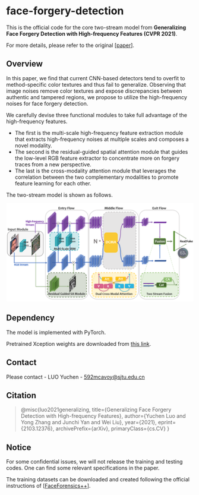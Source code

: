 # face-forgery-detection

This is the official code for the core two-stream model from **Generalizing Face Forgery Detection with High-frequency Features (CVPR 2021)**. 

For more details, please refer to the original [[paper](https://arxiv.org/abs/2103.12376)].

## Overview

In this paper, we find that current CNN-based detectors tend to overfit to method-specific color textures and thus fail to generalize. Observing that image noises remove color textures and expose discrepancies between authentic and tampered regions, we propose to utilize the high-frequency noises for face forgery detection.

We carefully devise three functional modules to take full advantage of the high-frequency features. 

- The first is the multi-scale high-frequency feature extraction module that extracts high-frequency noises at multiple scales and composes a novel modality. 
- The second is the residual-guided spatial attention module that guides the low-level RGB feature extractor to concentrate more on forgery traces from a new perspective. 
- The last is the cross-modality attention module that leverages the correlation between the two complementary modalities to promote feature learning for each other. 

The two-stream model is shown as follows.

![image-20210428105010020](img/pipeline.png)

## Dependency

The model is implemented with PyTorch.

Pretrained Xception weights are downloaded from [this link](http://data.lip6.fr/cadene/pretrainedmodels/xception-b5690688.pth).

## Contact

Please contact - LUO Yuchen - 592mcavoy@sjtu.edu.cn

## Citation

> @misc{luo2021generalizing,
>       title={Generalizing Face Forgery Detection with High-frequency Features}, 
>       author={Yuchen Luo and Yong Zhang and Junchi Yan and Wei Liu},
>       year={2021},
>       eprint={2103.12376},
>       archivePrefix={arXiv},
>       primaryClass={cs.CV}
> }

## Notice

For some confidential issues, we will not release the training and testing codes. One can find some relevant specifications in the paper.

The training datasets can be downloaded and created following the official instructions of [[FaceForensics++](https://github.com/ondyari/FaceForensics)].









